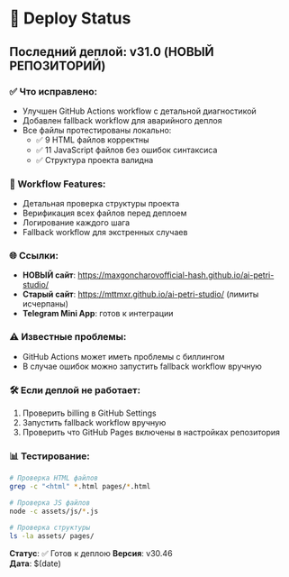 # 🚀 Deploy Status

## Последний деплой: v31.0 (НОВЫЙ РЕПОЗИТОРИЙ)

### ✅ Что исправлено:
- Улучшен GitHub Actions workflow с детальной диагностикой
- Добавлен fallback workflow для аварийного деплоя
- Все файлы протестированы локально:
  - ✅ 9 HTML файлов корректны
  - ✅ 11 JavaScript файлов без ошибок синтаксиса
  - ✅ Структура проекта валидна

### 🔧 Workflow Features:
- Детальная проверка структуры проекта
- Верификация всех файлов перед деплоем
- Логирование каждого шага
- Fallback workflow для экстренных случаев

### 🌐 Ссылки:
- **НОВЫЙ сайт**: https://maxgoncharovofficial-hash.github.io/ai-petri-studio/
- **Старый сайт**: https://mttmxr.github.io/ai-petri-studio/ (лимиты исчерпаны)
- **Telegram Mini App**: готов к интеграции

### ⚠️ Известные проблемы:
- GitHub Actions может иметь проблемы с биллингом
- В случае ошибок можно запустить fallback workflow вручную

### 🛠️ Если деплой не работает:
1. Проверить billing в GitHub Settings
2. Запустить fallback workflow вручную
3. Проверить что GitHub Pages включены в настройках репозитория

### 📊 Тестирование:
```bash
# Проверка HTML файлов
grep -c "<html" *.html pages/*.html

# Проверка JS файлов  
node -c assets/js/*.js

# Проверка структуры
ls -la assets/ pages/
```

**Статус**: ✅ Готов к деплою
**Версия**: v30.46  
**Дата**: $(date)